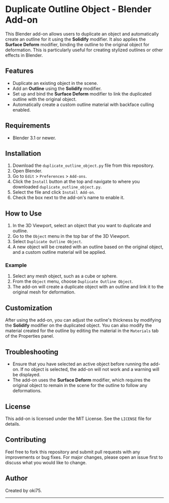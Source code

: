 # Duplicate Outline Object - Blender Add-on

This Blender add-on allows users to duplicate an object and automatically create an outline for it using the **Solidify** modifier. It also applies the **Surface Deform** modifier, binding the outline to the original object for deformation. This is particularly useful for creating stylized outlines or other effects in Blender.

## Features

- Duplicate an existing object in the scene.
- Add an **Outline** using the **Solidify** modifier.
- Set up and bind the **Surface Deform** modifier to link the duplicated outline with the original object.
- Automatically create a custom outline material with backface culling enabled.

## Requirements

- Blender 3.1 or newer.

## Installation

1. Download the `duplicate_outline_object.py` file from this repository.
2. Open Blender.
3. Go to `Edit` > `Preferences` > `Add-ons`.
4. Click the `Install` button at the top and navigate to where you downloaded `duplicate_outline_object.py`.
5. Select the file and click `Install Add-on`.
6. Check the box next to the add-on's name to enable it.

## How to Use

1. In the 3D Viewport, select an object that you want to duplicate and outline.
2. Go to the `Object` menu in the top bar of the 3D Viewport.
3. Select `Duplicate Outline Object`.
4. A new object will be created with an outline based on the original object, and a custom outline material will be applied.

### Example

1. Select any mesh object, such as a cube or sphere.
2. From the `Object` menu, choose `Duplicate Outline Object`.
3. The add-on will create a duplicate object with an outline and link it to the original mesh for deformation.

## Customization

After using the add-on, you can adjust the outline's thickness by modifying the **Solidify** modifier on the duplicated object. You can also modify the material created for the outline by editing the material in the `Materials` tab of the Properties panel.

## Troubleshooting

- Ensure that you have selected an active object before running the add-on. If no object is selected, the add-on will not work and a warning will be displayed.
- The add-on uses the **Surface Deform** modifier, which requires the original object to remain in the scene for the outline to follow any deformations.

## License

This add-on is licensed under the MIT License. See the `LICENSE` file for details.

## Contributing

Feel free to fork this repository and submit pull requests with any improvements or bug fixes. For major changes, please open an issue first to discuss what you would like to change.

## Author

Created by oki75.


---

